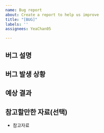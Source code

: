 ```yaml
---
name: Bug report
about: Create a report to help us improve
title: "[BUG]"
labels: ''
assignees: YeaChan05

---
```


## 버그 설명

<!-- 버그에 대해 간단히 설명해주세요 -->

## 버그 발생 상황

<!-- 버그가 발생하게 된 과정을 순차적으로 묘사해주세요
에러가 발생했다면 에러 메시지를 첨부해주세요 -->

## 예상 결과

<!-- 예상했던 정상적인 결과가 어떤 것이었는지 설명해주세요 -->

## 참고할만한 자료(선택)

<!-- 해당 내용이 없으면 삭제해주세요 -->

- 참고자료
